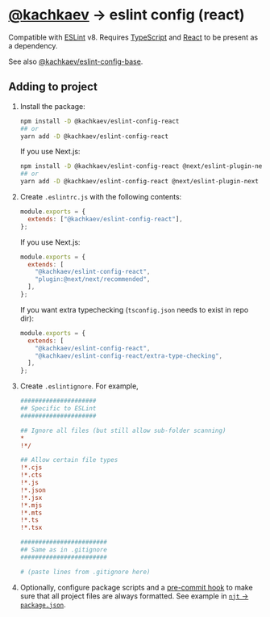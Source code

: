 # [@kachkaev](https://github.com/kachkaev) → eslint config (react)

Compatible with [ESLint](https://www.npmjs.com/package/eslint) v8.
Requires [TypeScript](https://www.npmjs.com/package/typescript) and [React](https://www.npmjs.com/package/react) to be present as a dependency.

See also [@kachkaev/eslint-config-base](https://www.npmjs.com/package/@kachkaev/eslint-config-react).

## Adding to project

1.  Install the package:

    ```sh
    npm install -D @kachkaev/eslint-config-react
    ## or
    yarn add -D @kachkaev/eslint-config-react
    ```

    If you use Next.js:

    ```sh
    npm install -D @kachkaev/eslint-config-react @next/eslint-plugin-next
    ## or
    yarn add -D @kachkaev/eslint-config-react @next/eslint-plugin-next
    ```

1.  Create `.eslintrc.js` with the following contents:

    ```js
    module.exports = {
      extends: ["@kachkaev/eslint-config-react"],
    };
    ```

    If you use Next.js:

    ```js
    module.exports = {
      extends: [
        "@kachkaev/eslint-config-react",
        "plugin:@next/next/recommended",
      ],
    };
    ```

    If you want extra typechecking (`tsconfig.json` needs to exist in repo dir):

    ```js
    module.exports = {
      extends: [
        "@kachkaev/eslint-config-react",
        "@kachkaev/eslint-config-react/extra-type-checking",
      ],
    };
    ```

1.  Create `.eslintignore`.
    For example,

    ```ini
    #####################
    ## Specific to ESLint
    #####################
    
    ## Ignore all files (but still allow sub-folder scanning)
    *
    !*/
    
    ## Allow certain file types
    !*.cjs
    !*.cts
    !*.js
    !*.json
    !*.jsx
    !*.mjs
    !*.mts
    !*.ts
    !*.tsx
    
    ########################
    ## Same as in .gitignore
    ########################
    
    # (paste lines from .gitignore here)
    ```

1.  Optionally, configure package scripts and a [pre-commit hook](https://prettier.io/docs/en/precommit.html#__docusaurus) to make sure that all project files are always formatted.
    See example in [`njt` → `package.json`](https://github.com/kachkaev/njt/blob/master/package.json).
